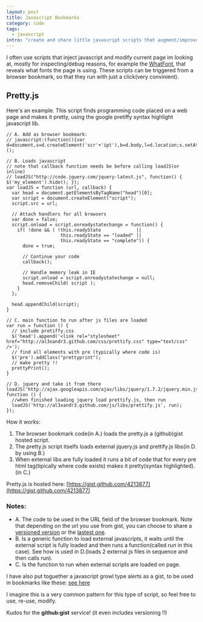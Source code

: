 ```yaml
--- 
layout: post
title: Javascript Bookmarks
category: code
tags:
  - javascript
intro: "create and share little javascript scripts that augment/improve the pages you look at."
---
```


I often use scripts that inject javascript and modify current page im looking at, mostly for inspecting/debug reasons, for example the [WhatFont](http://chengyinliu.com/whatfont.html), that reveals what fonts the page is using.
These scripts can be triggered from a browser bookmark, so that they run with just a click(very convinient).

## Pretty.js

Here's an example. This script finds programming code placed on a web page and makes it pretty, using the google pretiffy syntax highlight javascript lib.

	// A. Add as browser bookmark:
	// javascript:(function(){var d=document,s=d.createElement('scr'+'ipt'),b=d.body,l=d.location;s.setAttribute('src','https://raw.github.com/gist/4213877/pretty.js');b.appendChild(s)})();

	// B. Loads javascript
	// note that callback function needs be before calling loadJS(or inline)
	// loadJS("http://code.jquery.com/jquery-latest.js", function() { $('my_element').hide(); });
	var loadJS = function (url, callback) {
	  var head = document.getElementsByTagName("head")[0];
	  var script = document.createElement("script");
	  script.src = url;

	  // Attach handlers for all browsers
	  var done = false;
	  script.onload = script.onreadystatechange = function() {
	    if( !done && ( !this.readyState             || 
	                    this.readyState == "loaded" || 
	                    this.readyState == "complete")) {
	      done = true;

	      // Continue your code
	      callback();

	      // Handle memory leak in IE
	      script.onload = script.onreadystatechange = null;
	      head.removeChild( script );
	    }
	  };

	  head.appendChild(script);
	}

	// C. main function to run after js files are loaded
	var run = function () {
	  // include pretiffy.css
	  $('head').append('<link rel="stylesheet" href="http://al3xandr3.github.com/css/prettify.css" type="text/css" />');
	  // find all elements with pre (typically where code is)
	  $('pre').addClass("prettyprint");
	  // make pretty !!
	  prettyPrint();
	}

	// D. jquery and take it from there
	loadJS('http://ajax.googleapis.com/ajax/libs/jquery/1.7.2/jquery.min.js', function () {
	  //when finished loading jquery load prettify.js, then run
	  loadJS('http://al3xandr3.github.com/js/libs/prettify.js', run);
	});

How it works:

1. The browser bookmark code(in A.) loads the pretty.js a (github)gist hosted script.
2. The pretty.js script itselfs loads external jquery.js and prettify.js libs(in D. by using B.)
3. When external libs are fully loaded it runs a bit of code that for every pre html tag(tipically where code exists) makes it pretty(syntax highlighted). (in C.)

Pretty.js is hosted here: [https://gist.github.com/4213877](https://gist.github.com/4213877)

### Notes:
- A. The code to be used in the URL field of the browser bookmark. Note that depending on the url you use from gist, you can choose to share a [versioned version](https://raw.github.com/gist/4213877/4c14223a09c85f9cb7c7c8a9da60453db25a7372/pretty.js) or the [lastest one](https://raw.github.com/gist/4213877/pretty.js).
- B. Is a generic function to load external javascripts, it waits until the external script is fully loaded and then runs a function(called *run* in this case). See how is used in D.(loads 2 external js files in sequence and then calls run).
- C. Is the function to run when external scripts are loaded on page.

I have also put toguether a javascript growl type alerts as a gist, to be used in bookmarks like these: [see here](https://gist.github.com/3736933)

I imagine this is a very common pattern for this type of script, so feel free to use, re-use, modify.

Kudos for the **github:gist** service! (it even includes versioning !!)